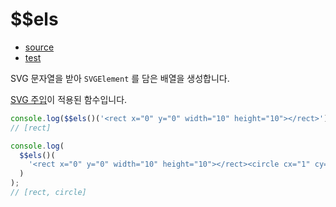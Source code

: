 # \$\$els

- [source](./els.index.js)
- [test](./els.spec.js)

SVG 문자열을 받아 `SVGElement` 를 담은 배열을 생성합니다.

[SVG 주입](../../doc/SVG_INJECTION.md)이 적용된 함수입니다.

```javascript
console.log($$els()('<rect x="0" y="0" width="10" height="10"></rect>'));
// [rect]
```

```javascript
console.log(
  $$els()(
    '<rect x="0" y="0" width="10" height="10"></rect><circle cx="1" cy="1" r="5"></circle>'
  )
);
// [rect, circle]
```
